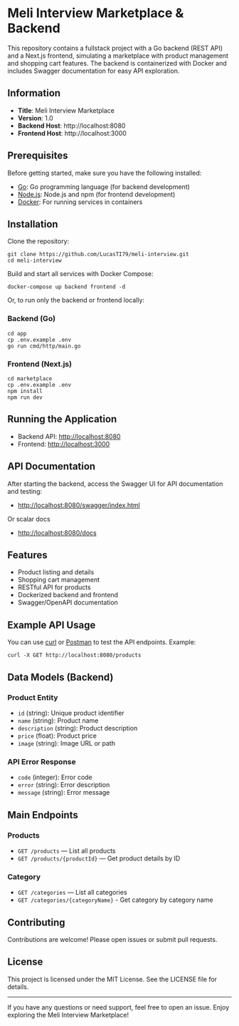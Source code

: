 # Meli Interview Marketplace & Backend

This repository contains a fullstack project with a Go backend (REST API) and a Next.js frontend, simulating a marketplace with product management and shopping cart features. The backend is containerized with Docker and includes Swagger documentation for easy API exploration.

## Information

- **Title**: Meli Interview Marketplace
- **Version**: 1.0
- **Backend Host**: http://localhost:8080
- **Frontend Host**: http://localhost:3000

## Prerequisites

Before getting started, make sure you have the following installed:

- [Go](https://golang.org/dl/): Go programming language (for backend development)
- [Node.js](https://nodejs.org/): Node.js and npm (for frontend development)
- [Docker](https://www.docker.com/get-started): For running services in containers

## Installation

Clone the repository:

```
git clone https://github.com/LucasTI79/meli-interview.git
cd meli-interview
```

Build and start all services with Docker Compose:

```
docker-compose up backend frontend -d
```

Or, to run only the backend or frontend locally:

### Backend (Go)

```
cd app
cp .env.example .env
go run cmd/http/main.go
```

### Frontend (Next.js)

```
cd marketplace
cp .env.example .env
npm install
npm run dev
```

## Running the Application

- Backend API: [http://localhost:8080](http://localhost:8080)
- Frontend: [http://localhost:3000](http://localhost:3000)

## API Documentation

After starting the backend, access the Swagger UI for API documentation and testing:

- [http://localhost:8080/swagger/index.html](http://localhost:8080/swagger/index.html)

Or scalar docs

- [http://localhost:8080/docs](http://localhost:8080/docs)

## Features

- Product listing and details
- Shopping cart management
- RESTful API for products
- Dockerized backend and frontend
- Swagger/OpenAPI documentation

## Example API Usage

You can use [curl](https://curl.se/) or [Postman](https://www.postman.com/) to test the API endpoints. Example:

```
curl -X GET http://localhost:8080/products
```

## Data Models (Backend)

### Product Entity

- `id` (string): Unique product identifier
- `name` (string): Product name
- `description` (string): Product description
- `price` (float): Product price
- `image` (string): Image URL or path

### API Error Response

- `code` (integer): Error code
- `error` (string): Error description
- `message` (string): Error message

## Main Endpoints

### Products

- `GET /products` — List all products
- `GET /products/{productId}` — Get product details by ID

### Category

- `GET /categories` — List all categories
- `GET /categories/{categoryName}` - Get category by category name

## Contributing

Contributions are welcome! Please open issues or submit pull requests.

## License

This project is licensed under the MIT License. See the LICENSE file for details.

---

If you have any questions or need support, feel free to open an issue. Enjoy exploring the Meli Interview Marketplace!